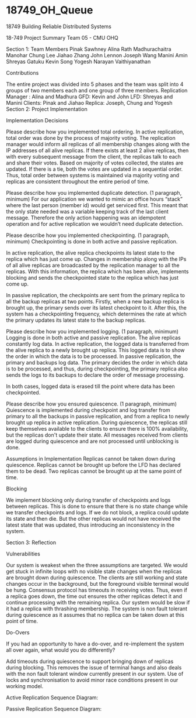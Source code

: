 # 18749_OH_Queue
18749 Building Reliable Distributed Systems


18-749 Project Summary 
Team 05 - CMU OHQ


Section 1: Team Members
Pinak Sawhney
Alina Rath
Madhurachaitra Manohar
Chung Lee
Jiahao Zhang
John Lennon 
Joseph Wang
Manini Amin
Shreyas Gatuku
Kevin Song
Yogesh Narayan Vaithiyanathan

Contributions

The entire project was divided into 5 phases and the team was split into 4 groups of two members each and one group of three members.
Replication Manager : Alina and Madhura
GFD: Kevin and John
LFD: Shreyas and Manini
Clients: Pinak and Jiahao
Replica: Joseph, Chung and Yogesh
Section 2: Project Implementation

Implementation Decisions

Please describe how you implemented total ordering. 
In active replication, total order was done by the process of majority voting. The replication manager would inform all replicas of all membership changes along with the IP addresses of all alive replicas. If there exists at least 2 alive replicas, then with every subsequent message from the client, the replicas talk to each and share their votes. Based on majority of votes collected, the states are updated. If there is a tie, both the votes are updated in a sequential order. Thus, total order between systems is maintained via majority voting and replicas are consistent throughout the entire period of time.

Please describe how you implemented duplicate detection. (1 paragraph, minimum)
For our application we wanted to mimic an office hours “stack” where the last person (member id) would get serviced first. This meant that the only state needed was a variable keeping track of the last client message. Therefore the only action happening was an idempotent operation and for active replication we wouldn’t need duplicate detection. 

Please describe how you implemented checkpointing. (1 paragraph, minimum)
Checkpointing is done in both active and passive replication.

In active replication, the alive replica checkpoints its latest state to the replica which has just come up. Changes in membership along with the IPs of all alive replicas are broadcasted by the replication manager to all the replicas. With this information, the replica which has been alive, implements blocking and sends the checkpointed state to the replica which has just come up.

In passive replication, the checkpoints are sent from the primary replica to all the backup replicas at two points. Firstly, when a new backup replica is brought up,  the primary sends over its latest checkpoint to it. After this, the system has a checkpointing frequency, which determines the rate at which the primary updates its latest state to the backup replicas.

Please describe how you implemented logging. (1 paragraph, minimum)
Logging is done in both active and passive replication. The alive replicas constantly log data. In active replication, the logged data is transferred from the alive replica to a newly brought up replica. This logged data is to show the order in which the data is to be processed.
In passive replication, the primary and backups log data. The primary decides the order in which data is to be processed, and thus, during checkpointing, the primary replica also sends the logs to its backups to declare the order of message processing.

In both cases, logged data is erased till the point where data has been checkpointed.
 
Please describe how you ensured quiescence. (1 paragraph, minimum)
Quiescence is implemented during checkpoint and log transfer from primary to all the backups in passive replication, and from a replica to newly brought up replica in active replication. 
During quiescence, the replicas still keep themselves available to the clients to ensure there is 100% availability, but the replicas don't update their state. All messages received from clients are logged during quiescence and are not processed until unblocking is done.

Assumptions in Implementation
Replicas cannot be taken down during quiescence.
Replicas cannot be brought up before the LFD has declared them to be dead.
Two replicas cannot be brought up at the same point of time.

Blocking

We implement blocking only during transfer of checkpoints and logs between replicas. This is done to ensure that there is no state change while we transfer checkpoints and logs. If we do not block, a replica could update its state and then die. But the other replicas would not have received the latest state that was updated, thus introducing an inconsistency in the system.

Section 3: Reflection

Vulnerabilities

Our system is weakest when the three assumptions are targeted. We would get stuck in infinite loops with no visible state changes when the replicas are brought down during quiescence. The clients are still working and state changes occur in the background, but the foreground visible terminal would be hung. 
Consensus protocol has timeouts in receiving votes. Thus, even if a replica goes down, the time out ensures the other replicas detect it and continue processing with the remaining replica.
Our system would be slow if it had a replica with thrashing membership.
The system is non fault tolerant during quiescence as it assumes that no replica can be taken down at this point of time.

Do-Overs

If you had an opportunity to have a do-over, and re-implement the system all over again, what would you do differently? 

Add timeouts during quiescence to support bringing down of replicas during blocking. This removes the issue of terminal hangs and also deals with the non fault tolerant window currently present in our system.
Use of locks and synchronisation to avoid minor race conditions present in our working model. 

Active Replication Sequence Diagram:




Passive Replication Sequence Diagram:



